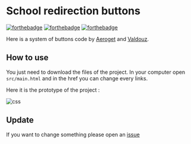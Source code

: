 # School redirection buttons

[![forthebadge](https://forthebadge.com/images/badges/uses-html.svg)](https://fr.wikipedia.org/wiki/Html) [![forthebadge](https://forthebadge.com/images/badges/uses-js.svg)](https://fr.wikipedia.org/wiki/JavaScript) [![forthebadge](https://forthebadge.com/images/badges/uses-css.svg)](https://fr.wikipedia.org/wiki/css)


Here is a system of buttons code by [Aeroget](https://github.com/aeroget) and [Valdouz](https://github.com/valdouz).

## How to use

You just need to download the files of the project. In your computer open `src/main.html` and in the href you can change every links.

Here it is the prototype of the project : 


![css](https://user-images.githubusercontent.com/55506883/236023191-8bd045ac-cbd1-4bfa-9ff1-9d96dabdb1da.png)

## Update

If you want to change something please open an [issue](https://github.com/Valdouz/college/issues)
